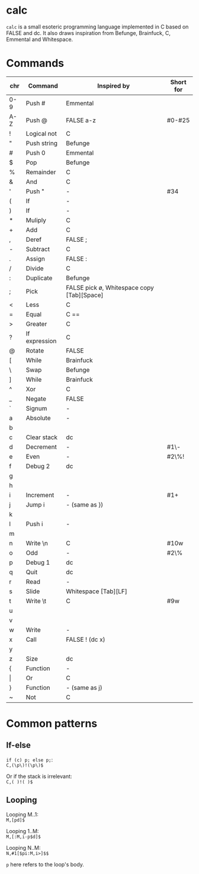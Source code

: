 # calc
`calc` is a small esoteric programming language implemented in C based on FALSE and dc. It also draws inspiration from Befunge, Brainfuck, C, Emmental and Whitespace.

# Commands

|chr |Command |Inspired by     |Short for
|----|--------|----------------|---------------------------------
|0-9 |Push #  |Emmental        |
|A-Z |Push @  |FALSE a-z       |\#0-\#25
|!   |Logical not|C               |
|"   |Push string|Befunge         |
|#   |Push 0  |Emmental        |
|$   |Pop     |Befunge         |
|%   |Remainder|C               |
|&   |And     |C               |
|'   |Push "  |-               |\#34
|(   |If      |-               |
|)   |If      |-               |
|\*  |Muliply |C               |
|+   |Add     |C               |
|,   |Deref   |FALSE ;         |
|-   |Subtract|C               |
|.   |Assign  |FALSE :         |
|/   |Divide  |C               |
|:   |Duplicate|Befunge         |
|;   |Pick    |FALSE pick ø, Whitespace copy \[Tab\]\[Space\]|
|<   |Less    |C               |
|=   |Equal   |C ==            |
|>   |Greater |C               |
|?   |If expression|C               |
|@   |Rotate  |FALSE           |
|\[  |While   |Brainfuck       |
|\\  |Swap    |Befunge         |
|\]  |While   |Brainfuck       |
|^   |Xor     |C               |
|\_  |Negate  |FALSE           |
|\`  |Signum  |-               |
|a   |Absolute|-               |
|b   |        |                |
|c   |Clear stack|dc              |
|d   |Decrement|-               |\#1\\-
|e   |Even    |-               |\#2\\%!
|f   |Debug 2 |dc              |
|g   |        |                |
|h   |        |                |
|i   |Increment|-               |\#1+
|j   |Jump i  |- (same as })   |
|k   |        |                |
|l   |Push i  |-               |
|m   |        |                |
|n   |Write \\n|C               |\#10w
|o   |Odd     |-               |\#2\\%
|p   |Debug 1 |dc              |
|q   |Quit    |dc              |
|r   |Read    |-               |
|s   |Slide   |Whitespace \[Tab\]\[LF\]|
|t   |Write \\t|C               |\#9w
|u   |        |                |
|v   |        |                |
|w   |Write   |-               |
|x   |Call    |FALSE ! (dc x)  |
|y   |        |                |
|z   |Size    |dc              |
|{   |Function|-               |
|\|  |Or      |C               |
|}   |Function|- (same as j)   |
|~   |Not     |C               |

# Common patterns

## If-else

`if (c) p; else p;`:  
`C,(\p\)!(\p\)$`

Or if the stack is irrelevant:  
`C,( )!( )$`

## Looping

Looping M..1:  
`M,[pd]$`

Looping 1..M:  
`M,[:M,i-p$d]$`

Looping N..M:  
`N,#1[$pi:M,i>]$$`

`p` here refers to the loop's body.
